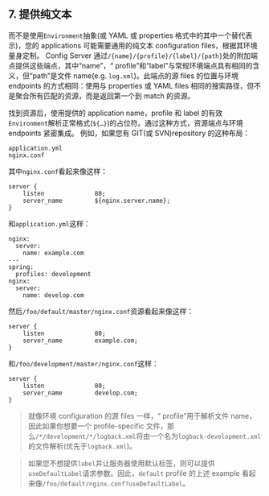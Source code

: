 <section class="normal markdown-section">
<div id="content">
<h1>7. 提供纯文本</h1>
<div><ins class="adsbygoogle" style="display:block; text-align:center;" data-ad-layout="in-article" data-ad-format="fluid" data-ad-client="ca-pub-6108808167664152" data-ad-slot="6964403648"></ins>
<script>
(adsbygoogle = window.adsbygoogle || []).push({});
</script></div>
<div><p>而不是使用<code>Environment</code>抽象(或 YAML 或 properties 格式中的其中一个替代表示)，您的 applications 可能需要通用的纯文本 configuration files，根据其环境量身定制。 Config Server 通过<code>/{name}/{profile}/{label}/{path}</code>处的附加端点提供这些端点，其中“name”，“ profile”和“label”与常规环境端点具有相同的含义，但“path”是文件 name(e.g. <code>log.xml</code>)。此端点的源 files 的位置与环境 endpoints 的方式相同：使用与 properties 或 YAML files 相同的搜索路径，但不是聚合所有匹配的资源，而是返回第一个到 match 的资源。</p>
<p>找到资源后，使用提供的 application name，profile 和 label 的有效<code>Environment</code>解析正常格式(<code>${…}</code>)的占位符。通过这种方式，资源端点与环境 endpoints 紧密集成。 例如，如果您有 GIT(或 SVN)repository 的这种布局：</p>
<pre><code class="language-">application.yml
nginx.conf
</code></pre>
<p>其中<code>nginx.conf</code>看起来像这样：</p>
<pre><code class="language-">server {
    listen              80;
    server_name         ${nginx.server.name};
}
</code></pre>
<p>和<code>application.yml</code>这样：</p>
<pre><code class="language-">nginx:
  server:
    name: example.com
---
spring:
  profiles: development
nginx:
  server:
    name: develop.com
</code></pre>
<p>然后<code>/foo/default/master/nginx.conf</code>资源看起来像这样：</p>
<pre><code class="language-">server {
    listen              80;
    server_name         example.com;
}
</code></pre>
<p>和<code>/foo/development/master/nginx.conf</code>这样：</p>
<pre><code class="language-">server {
    listen              80;
    server_name         develop.com;
}
</code></pre>
<blockquote><p>就像环境 configuration 的源 files 一样，“ profile”用于解析文件 name，因此如果你想要一个 profile-specific 文件，那么<code>/*/development/*/logback.xml</code>将由一个名为<code>logback-development.xml</code>的文件解析(优先于<code>logback.xml</code>)。</p>
</blockquote><blockquote><p>如果您不想提供<code>label</code>并让服务器使用默认标签，则可以提供<code>useDefaultLabel</code>请求参数。因此，<code>default</code> profile 的上述 example 看起来像<code>/foo/default/nginx.conf?useDefaultLabel</code>。</p>
</blockquote>
</div>
</div>
</section>